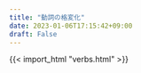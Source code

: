 ```yaml
---
title: "動詞の格変化"
date: 2023-01-06T17:15:42+09:00
draft: False
---
```


{{< import_html "verbs.html" >}}
